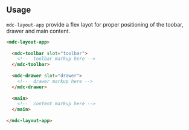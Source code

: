 ## Usage
`mdc-layout-app` provide a flex layot for proper positioning of the toobar,
drawer and main content.

```html
<mdc-layout-app>
  
  <mdc-toolbar slot="toolbar">
    <!--  toolbar markup here -->      
  </mdc-toolbar>
  
  <mdc-drawer slot="drawer">
    <!--  drawer markup here -->      
  </mdc-drawer>
  
  <main>
    <!--  content markup here -->      
  </main>
  
</mdc-layout-app>
```